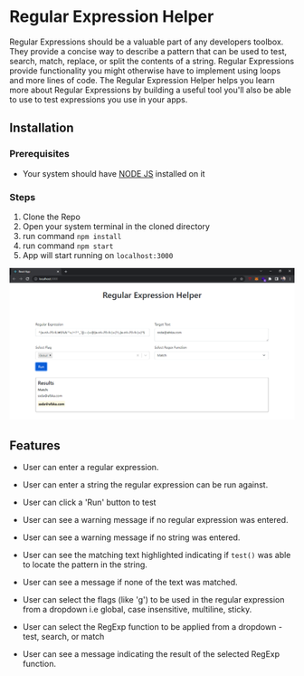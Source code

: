 # Regular Expression Helper
Regular Expressions should be a valuable part of any developers toolbox. They provide a
concise way to describe a pattern that can be used to test, search, match, replace, or split the
contents of a string. Regular Expressions provide functionality you might otherwise have to
implement using loops and more lines of code.
The Regular Expression Helper helps you learn more about Regular Expressions by building a
useful tool you'll also be able to use to test expressions you use in your apps.

## Installation
### Prerequisites
* Your system should have [NODE JS](https://nodejs.org/en/) installed on it
### Steps
1. Clone the Repo
2. Open your system terminal in the cloned directory
3. run command `npm install`
4. run command `npm start`
5. App will start running on `localhost:3000`


![Sample Screenshot](https://github.com/SaadYum/regex-helper/blob/main/public/sample.PNG)

## Features

- User can enter a regular expression.
- User can enter a string the regular expression can be run against.
- User can click a 'Run' button to test
- User can see a warning message if no regular expression was entered.
- User can see a warning message if no string was entered.
- User can see the matching text highlighted indicating if `test()` was able to locate the
pattern in the string.
- User can see a message if none of the text was matched.

- User can select the flags (like 'g') to be used in the regular expression from a dropdown
i.e global, case insensitive, multiline, sticky.
- User can select the RegExp function to be applied from a dropdown - test, search, or
match
- User can see a message indicating the result of the selected RegExp function.
